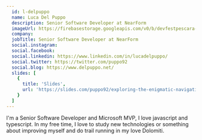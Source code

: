 ```yaml
---
  id: l-delpuppo
  name: Luca Del Puppo
  description: Senior Software Developer at NearForm
  imageUrl: https://firebasestorage.googleapis.com/v0/b/devfestpescara-2023.appspot.com/o/speakers%2Fl-delpuppo.jpg?alt=media&token=091d982d-81fa-4167-b8ce-a6e14db8da8c
  company: 
  jobTitle: Senior Software Developer at NearForm
  social.instagram: 
  social.facebook: 
  social.linkedin: https://www.linkedin.com/in/lucadelpuppo/
  social.twitter: https://twitter.com/puppo92
  social.blog: https://www.delpuppo.net/
  slides: [
    {
      title: 'Slides',
      url: 'https://slides.com/puppo92/exploring-the-enigmatic-navigating-javascripts-uncharted-realms/fullscreen'
    }
  ]
---
```

I'm a Senior Software Developer and Microsoft MVP, I love javascript and typescript. In my free time, I love to study new technologies or something about improving myself and do trail running in my love Dolomiti.
  